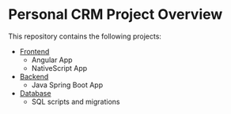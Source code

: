 # Personal CRM Project Overview

This repository contains the following projects:

- [Frontend](frontend/README.md)
  - Angular App
  - NativeScript App
- [Backend](backend/README.md)
  - Java Spring Boot App
- [Database](database/README.md)
  - SQL scripts and migrations
